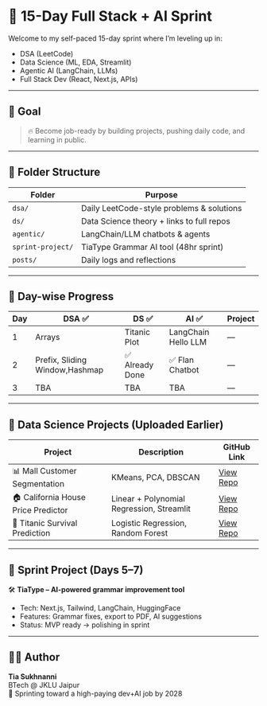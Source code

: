 # 🚀 15-Day Full Stack + AI Sprint

Welcome to my self-paced 15-day sprint where I’m leveling up in:
- DSA (LeetCode)
- Data Science (ML, EDA, Streamlit)
- Agentic AI (LangChain, LLMs)
- Full Stack Dev (React, Next.js, APIs)

---

## 🧠 Goal

> 🔥 Become job-ready by building projects, pushing daily code, and learning in public.

---

## 📁 Folder Structure

| Folder          | Purpose                                 |
|------------------|------------------------------------------|
| `dsa/`          | Daily LeetCode-style problems & solutions |
| `ds/`           | Data Science theory + links to full repos |
| `agentic/`      | LangChain/LLM chatbots & agents          |
| `sprint-project/` | TiaType Grammar AI tool (48hr sprint)   |
| `posts/`        | Daily logs and reflections                |

---

## 🧪 Day-wise Progress

| Day | DSA ✅ | DS ✅ | AI ✅ | Project |
|-----|--------|--------|--------|---------|
| 1   | Arrays | Titanic Plot | LangChain Hello LLM | — |
| 2   | Prefix, Sliding Window,Hashmap | ✅ Already Done | ✅ Flan Chatbot | — |
| 3   | TBA | TBA | TBA | — |

---

## 🧠 Data Science Projects (Uploaded Earlier)

| Project | Description | GitHub Link |
|--------|-------------|-------------|
| 📊 Mall Customer Segmentation | KMeans, PCA, DBSCAN | [View Repo](https://github.com/TIA1106/mall-customer-segmentation) |
| 🏠 California House Price Predictor | Linear + Polynomial Regression, Streamlit | [View Repo](https://github.com/TIA1106/california-house-price-predictor) |
| 🚢 Titanic Survival Prediction | Logistic Regression, Random Forest | [View Repo](https://github.com/TIA1106/titanic-survival-prediction) |

---

## 🧠 Sprint Project (Days 5–7)

🛠️ **TiaType – AI-powered grammar improvement tool**

- Tech: Next.js, Tailwind, LangChain, HuggingFace
- Features: Grammar fixes, export to PDF, AI suggestions
- Status: MVP ready → polishing in sprint

---

## 👩‍💻 Author

**Tia Sukhnanni**  
BTech @ JKLU Jaipur  
📍 Sprinting toward a high-paying dev+AI job by 2028  
